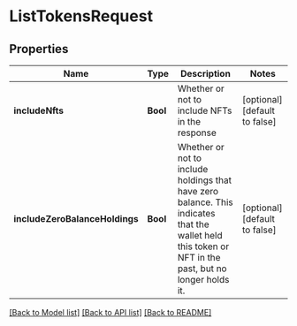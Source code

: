 # ListTokensRequest

## Properties
Name | Type | Description | Notes
------------ | ------------- | ------------- | -------------
**includeNfts** | **Bool** | Whether or not to include NFTs in the response | [optional] [default to false]
**includeZeroBalanceHoldings** | **Bool** | Whether or not to include holdings that have zero balance. This indicates that the wallet held this token or NFT in the past, but no longer holds it. | [optional] [default to false]

[[Back to Model list]](../README.md#documentation-for-models) [[Back to API list]](../README.md#documentation-for-api-endpoints) [[Back to README]](../README.md)


